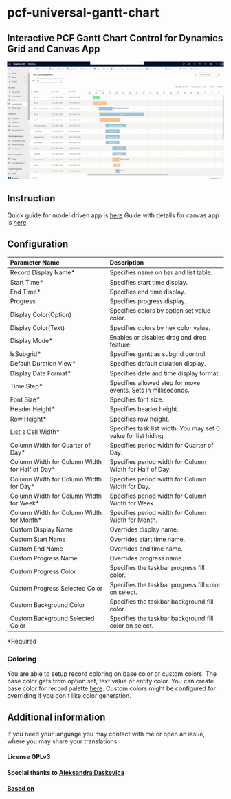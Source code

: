 # pcf-universal-gantt-chart

## Interactive PCF Gantt Chart Control for Dynamics Grid and Canvas App

![example](https://github.com/MaTeMaTuK/pcf-universal-gantt-chart/blob/master/DocumentationAssets/ganttStandard.gif)

## Instruction

Quick guide for model driven app is [here](/Model%20Driven%20Guide.md)
Guide with details for canvas app is [here](/Canvas%20Guide.md)

## Configuration

| Parameter Name                                  | Description                                                     |
| :---------------------------------------------- | :-------------------------------------------------------------- |
| Record Display Name\*                           | Specifies name on bar and list table.                           |
| Start Time\*                                    | Specifies start time display.                                   |
| End Time\*                                      | Specifies end time display.                                     |
| Progress                                        | Specifies progress display.                                     |
| Display Color(Option)                           | Specifies colors by option set value color.                     |
| Display Color(Text)                             | Specifies colors by hex color value.                            |
| Display Mode\*                                  | Enables or disables drag and drop feature.                      |
| IsSubgrid\*                                     | Specifies gantt as subgrid control.                             |
| Default Duration View\*                         | Specifies default duration display.                             |
| Display Date Format\*                           | Specifies date and time display format.                         |
| Time Step\*                                     | Specifies allowed step for move events. Sets in milliseconds.   |
| Font Size\*                                     | Specifies font size.                                            |
| Header Height\*                                 | Specifies header height.                                        |
| Row Height\*                                    | Specifies row height.                                           |
| List`s Cell Width\*                             | Specifies task list width. You may set 0 value for list hiding. |
| Column Width for Quarter of Day\*               | Specifies period width for Quarter of Day.                      |
| Column Width for Column Width for Half of Day\* | Specifies period width for Column Width for Half of Day.        |
| Column Width for Column Width for Day\*         | Specifies period width for Column Width for Day.                |
| Column Width for Column Width for Week\*        | Specifies period width for Column Width for Week.               |
| Column Width for Column Width for Month\*       | Specifies period width for Column Width for Month.              |
| Custom Display Name                             | Overrides display name.                                         |
| Custom Start Name                               | Overrides start time name.                                      |
| Custom End Name                                 | Overrides end time name.                                        |
| Custom Progress Name                            | Overrides progress name.                                        |
| Custom Progress Color                           | Specifies the taskbar progress fill color.                      |
| Custom Progress Selected Color                  | Specifies the taskbar progress fill color on select.            |
| Custom Background Color                         | Specifies the taskbar background fill color.                    |
| Custom Background Selected Color                | Specifies the taskbar background fill color on select.          |

\*Required

### Coloring

You are able to setup record coloring on base color or custom colors.
The base color gets from option set, text value or entity color. You can create base color for record palette [here](https://ant.design/docs/spec/colors#Palette-Generation-Tool).
Custom colors might be configured for overriding if you don't like color generation.

## Additional information

If you need your language you may contact with me or open an issue, where you may share your translations.

#### License GPLv3

#### Special thanks to [Aleksandra Daskevica](mailto:aleksandra.daskevica@cgi.com)

#### [Based on](https://github.com/MaTeMaTuK/gantt-task-react)
